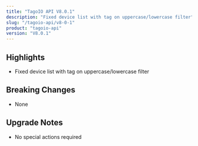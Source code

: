 ```yaml
---
title: "TagoIO API V8.0.1"
description: "Fixed device list with tag on uppercase/lowercase filter"
slug: "/tagoio-api/v8-0-1"
product: "tagoio-api"
version: "V8.0.1"
---
```


## Highlights

- Fixed device list with tag on uppercase/lowercase filter

## Breaking Changes

- None

## Upgrade Notes

- No special actions required
